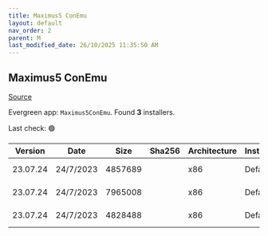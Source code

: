 ```yaml
---
title: Maximus5 ConEmu
layout: default
nav_order: 2
parent: M
last_modified_date: 26/10/2025 11:35:50 AM
---
```


## Maximus5 ConEmu

[Source](https://conemu.github.io/)

Evergreen app: `Maximus5ConEmu`. Found **3** installers.

Last check: 🟢

| Version  | Date      | Size    | Sha256 | Architecture | InstallerType | Type | URI                                                                                                                                                                                      |
| -------- | --------- | ------- | ------ | ------------ | ------------- | ---- | ---------------------------------------------------------------------------------------------------------------------------------------------------------------------------------------- |
| 23.07.24 | 24/7/2023 | 4857689 |        | x86          | Default       | 7z   | [https://github.com/ConEmu/ConEmu/releases/download/v23.07.24/ConEmuPack.230724.7z](https://github.com/ConEmu/ConEmu/releases/download/v23.07.24/ConEmuPack.230724.7z)                   |
| 23.07.24 | 24/7/2023 | 7965008 |        | x86          | Default       | exe  | [https://github.com/ConEmu/ConEmu/releases/download/v23.07.24/ConEmuSetup.230724.exe](https://github.com/ConEmu/ConEmu/releases/download/v23.07.24/ConEmuSetup.230724.exe)               |
| 23.07.24 | 24/7/2023 | 4828488 |        | x86          | Default       | exe  | [https://github.com/ConEmu/ConEmu/releases/download/v23.07.24/ConEmu_230724_English.paf.exe](https://github.com/ConEmu/ConEmu/releases/download/v23.07.24/ConEmu_230724_English.paf.exe) |
